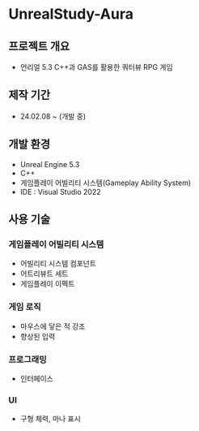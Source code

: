 # UnrealStudy-Aura

## 프로젝트 개요

- 언리얼 5.3 C++과 GAS를 활용한 쿼터뷰 RPG 게임
  
## 제작 기간

- 24.02.08 ~ (개발 중)

## 개발 환경

- Unreal Engine 5.3
- C++
- 게임플레이 어빌리티 시스템(Gameplay Ability System)
- IDE : Visual Studio 2022

## 사용 기술

### 게임플레이 어빌리티 시스템
- 어빌리티 시스템 컴포넌트
- 어트리뷰트 세트
- 게임플레이 이펙트

### 게임 로직
- 마우스에 닿은 적 강조
- 향상된 입력

### 프로그래밍
- 인터페이스

### UI
- 구형 체력, 마나 표시
